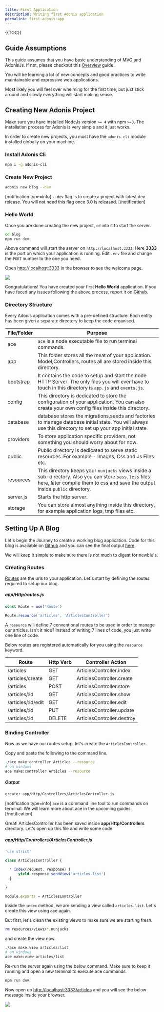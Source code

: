 ```yaml
---
title: First Application
description: Writing first Adonis application
permalink: first-adonis-app
---
```


{{TOC}}

## Guide Assumptions

This guide assumes that you have basic understanding of MVC and AdonisJs. If not, please checkout this [Overview](overview) guide.

You will be learning a lot of new concepts and good practices to write maintainable and expressive web applications. 

Most likely you will feel over whelming for the first time, but just stick around and slowly everything will start making sense.

## Creating New Adonis Project

Make sure you have installed NodeJs version `>= 4` with npm `>=3`. The installation process for Adonis is  very simple and it just works.

In order to create new projects, you must have the `adonis-cli` module installed globally on your machine.

### Install Adonis Cli

```bash
npm i -g adonis-cli
```

### Create New Project

```bash
adonis new blog --dev
```

[notification type=info]
`--dev` flag is to create a project with latest dev release. You will not need this flag once 3.0 is released.
[/notification]

### Hello World

Once you are done creating the new project, `cd` into it to start the server.

```bash
cd blog
npm run dev
```

Above command will start the server on `http://localhost:3333`. Here **3333** is the port on which your application is running. Edit `.env` file and change the `PORT` number to the one you need.

Open [http://localhost:3333](http://localhost:3333) in the browser to see the welcome page.

![](https://i.imgsafe.org/4fa303f.png)

Congratulations! You have created your first **Hello World** application. If you have faced any issues following the above process, report it on [Github](https://github.com/adonisjs/adonis-app/issues).

### Directory Structure

Every Adonis application comes with a pre-defined structure. Each entity has been given a separate directory to keep the code organised.

| File/Folder | Purpose|
|--------------|---------|
| ace | `ace` is a node executable file to run terminal commands.
| app | This folder stores all the meat of your application. Model,Controllers, routes all are stored inside this directory.|
| bootstrap | It contains the code to setup and start the node HTTP Server. The only files you will ever have to touch in this directory is `app.js` and `events.js`.|
|config | This directory is dedicated to store the configuration of your application. You can also create your own config files inside this directory.|
|database | database stores the migrations,seeds and factories to manage database initial state. You will always use this directory to set up your app initial state.|
|providers| To store application specific providers, not something you should worry about for now.|
|public | Public directory is dedicated to serve static resources. For example - Images, Css and Js Files etc.|
|resources | This directory keeps your `nunjucks` views inside a sub-directory. Also you can store `sass`, `less` files here, later compile them to css and save the output inside `public` directory.|
|server.js| Starts the http server.
|storage| You can store almost anything inside this directory, for example application logs, tmp files etc.


## Setting Up A Blog

Let's begin the Journey to create a working blog application. Code for this blog is available on [Github](http://github.com/thetutlage/adonis-blog) and you can see the final output [here](http://demo.adonisjs.com/blog).

We will keep it simple to make sure there is not much to digest for newbie's.

### Creating Routes

[Routes](/docs/routing) are the urls to your application. Let's start by defining the routes required to setup our blog.

##### app/Http/routes.js

```javascript
const Route = use('Route')

Route.resource('articles', 'ArticlesController')
```

A `resource` will define 7 conventional routes to be used in order to manage our articles. Isn't it nice? Instead of writing 7 lines of code, you just write one line of code.

Below routes are registered automatically for you using the `resource` keyword.

| Route | Http Verb | Controller Action|
|-------|-----------|------------------|
/articles   |   GET   |    ArticlesController.index
/articles/create   |   GET   |    ArticlesController.create
/articles   |   POST   |    ArticlesController.store
/articles/:id   |   GET   |    ArticlesController.show
/articles/:id/edit   |   GET   |    ArticlesController.edit
/articles/:id   |   PUT   |    ArticlesController.update
/articles/:id   |   DELETE   |    ArticlesController.destroy

### Binding Controller

Now as we have our routes setup, let's create the `ArticlesController`.


Copy and paste the following to the command line.

```bash
./ace make:controller Articles --resource
# on windows
ace make:controller Articles --resource
```

##### Output

```bash
create: app/Http/Controllers/ArticlesController.js
```

[notification type=info]
`ace` is a command line tool to run commands on terminal. We will learn more about ace in the upcoming guides.
[/notification]

Great! ArticlesController has been saved inside **app/Http/Controllers** directory. Let's open up this file and write some code.

##### app/Http/Controllers/ArticlesController.js

```javascript
'use strict'

class ArticlesController {

  * index(request, response) {
	  yield response.sendView('articles.list')
  }

}

module.exports = ArticlesController
```

Inside the `index` method, we are sending a view called `articles.list`. Let's create this view using ace again.

But first, let's clean the existing views to make sure we are starting fresh.

```bash
rm resources/views/*.nunjucks
```

and create the view now.

```bash
./ace make:view articles/list
# on windows
ace make:view articles/list
```


Re-run the server again using the below command. Make sure to keep it running and open a new terminal to execute ace commands.

```bash
npm run dev
```

Now open up [http://localhost:3333/articles](http://localhost:3333/articles) and you will see the below message inside your browser.

![](https://i.imgsafe.org/0114571.png)